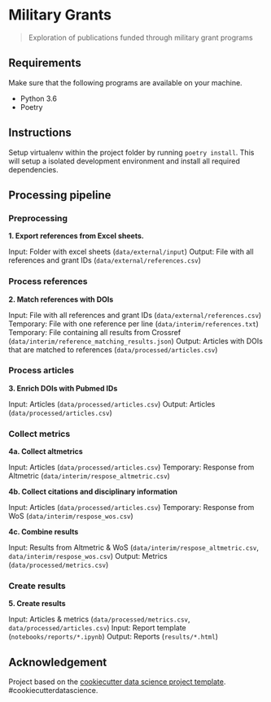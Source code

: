 # Military Grants

> Exploration of publications funded through military grant programs

## Requirements

Make sure that the following programs are available on your machine.

- Python 3.6
- Poetry

## Instructions

Setup virtualenv within the project folder by running `poetry install`. This will setup a isolated development environment and install all required dependencies.

## Processing pipeline

### Preprocessing

**1. Export references from Excel sheets.**

Input: Folder with excel sheets (`data/external/input`)
Output: File with all references and grant IDs (`data/external/references.csv`)

### Process references

**2. Match references with DOIs**

Input: File with all references and grant IDs (`data/external/references.csv`)
Temporary: File with one reference per line (`data/interim/references.txt`)
Temporary: File containing all results from Crossref (`data/interim/reference_matching_results.json`)
Output: Articles with DOIs that are matched to references (`data/processed/articles.csv`)

### Process articles

**3. Enrich DOIs with Pubmed IDs**

Input: Articles (`data/processed/articles.csv`)
Output: Articles (`data/processed/articles.csv`)

### Collect metrics

**4a. Collect altmetrics**

Input: Articles (`data/processed/articles.csv`)
Temporary: Response from Altmetric (`data/interim/respose_altmetric.csv`)

**4b. Collect citations and disciplinary information**

Input: Articles (`data/processed/articles.csv`)
Temporary: Response from WoS (`data/interim/respose_wos.csv`)

**4c. Combine results**

Input: Results from Altmetric & WoS (`data/interim/respose_altmetric.csv`, `data/interim/respose_wos.csv`)
Output: Metrics (`data/processed/metrics.csv`)


### Create results

**5. Create results**

Input: Articles & metrics (`data/processed/metrics.csv`, `data/processed/articles.csv`)
Input: Report template (`notebooks/reports/*.ipynb`)
Output: Reports (`results/*.html`)

## Acknowledgement

Project based on the [cookiecutter data science project template](https://drivendata.github.io/cookiecutter-data-science/). #cookiecutterdatascience.